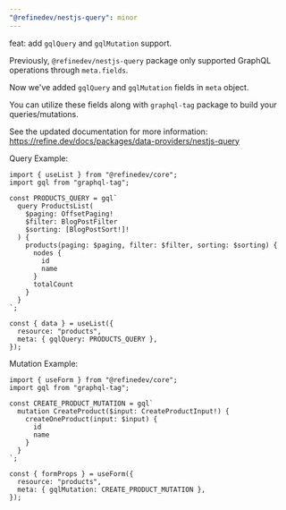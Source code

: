 ```yaml
---
"@refinedev/nestjs-query": minor
---
```


feat: add `gqlQuery` and `gqlMutation` support.

Previously, `@refinedev/nestjs-query` package only supported GraphQL operations through `meta.fields`.

Now we've added `gqlQuery` and `gqlMutation` fields in `meta` object.

You can utilize these fields along with `graphql-tag` package to build your queries/mutations.

See the updated documentation for more information: https://refine.dev/docs/packages/data-providers/nestjs-query

Query Example:

```tsx
import { useList } from "@refinedev/core";
import gql from "graphql-tag";

const PRODUCTS_QUERY = gql`
  query ProductsList(
    $paging: OffsetPaging!
    $filter: BlogPostFilter
    $sorting: [BlogPostSort!]!
  ) {
    products(paging: $paging, filter: $filter, sorting: $sorting) {
      nodes {
        id
        name
      }
      totalCount
    }
  }
`;

const { data } = useList({
  resource: "products",
  meta: { gqlQuery: PRODUCTS_QUERY },
});
```

Mutation Example:

```tsx
import { useForm } from "@refinedev/core";
import gql from "graphql-tag";

const CREATE_PRODUCT_MUTATION = gql`
  mutation CreateProduct($input: CreateProductInput!) {
    createOneProduct(input: $input) {
      id
      name
    }
  }
`;

const { formProps } = useForm({
  resource: "products",
  meta: { gqlMutation: CREATE_PRODUCT_MUTATION },
});
```
